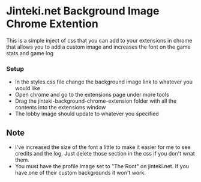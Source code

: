 # Jinteki.net Background Image Chrome Extention

This is a simple inject of css that you can add to your extensions in chrome that allows you to add a custom image and increases the font on the game stats and game log

### Setup

- In the styles.css file change the background image link to whatever you would like 
- Open chrome and go to the extensions page under more tools 
- Drag the jinteki-background-chrome-extension folder with all the contents into the extensions window
- The lobby image should update to whatever you specified

## Note 

- I've increased the size of the font a little to make it easier for me to see credits and the log. Just delete those section in the css if you don't wnat them.
- You must have the profile image set to "The Root" on jinteki.net. If you have one of their custom backgrounds it won't work.